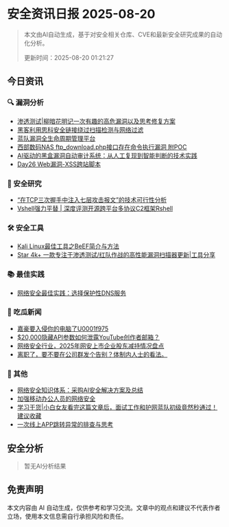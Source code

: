 
# 安全资讯日报 2025-08-20

> 本文由AI自动生成，基于对安全相关仓库、CVE和最新安全研究成果的自动化分析。
> 
> 更新时间：2025-08-20 01:21:27

<!-- more -->

## 今日资讯

### 🔍 漏洞分析

* [渗透测试|柳暗花明记一次有趣的高危漏洞以及思考修复方案](https://mp.weixin.qq.com/s?__biz=Mzg4NDkwMDAyMQ==&mid=2247487738&idx=1&sn=742f3407278f34c8cb4a9d884e122c9d)
* [黑客利用思科安全链接绕过扫描检测与网络过滤](https://mp.weixin.qq.com/s?__biz=MzU2NDY2OTU4Nw==&mid=2247523040&idx=1&sn=4862d04f0e88559867e42582da6c88df)
* [蓝队漏洞全生命周期管理平台](https://mp.weixin.qq.com/s?__biz=Mzk0MDQzNzY5NQ==&mid=2247493803&idx=1&sn=10daa12b5a3523bf4a1ecc665890f917)
* [西部数码NAS ftp_download.php接口存在命令执行漏洞 附POC](https://mp.weixin.qq.com/s?__biz=MzIxMjEzMDkyMA==&mid=2247488934&idx=1&sn=02b3c680f9d546b099f4b45442189833)
* [AI驱动的黑盒漏洞自动审计系统：从人工复现到智能判断的技术实践](https://mp.weixin.qq.com/s?__biz=MjM5NDUxMTI2NA==&mid=2247485174&idx=1&sn=4fa2aa68828148098914e5b01e0ffd68)
* [Day26 Web漏洞-XSS跨站脚本](https://mp.weixin.qq.com/s?__biz=MzA3NDE0NTY0OQ==&mid=2247488147&idx=1&sn=7c37bb551b016e3335f2392189470f29)

### 🔬 安全研究

* [“在TCP三次握手中注入七层攻击报文”的技术可行性分析](https://mp.weixin.qq.com/s?__biz=Mzg3NTUzOTg3NA==&mid=2247516128&idx=1&sn=e6031f7f4a26e825257e32d9afb4bcdf)
* [Vshell强力平替 | 深度评测开源跨平台多协议C2框架Rshell](https://mp.weixin.qq.com/s?__biz=MzkwNjczOTQwOA==&mid=2247495691&idx=1&sn=ebe32938b6a616fa8dcd0d7ffefcae33)

### 🛠️ 安全工具

* [Kali Linux最佳工具之BeEF简介与方法](https://mp.weixin.qq.com/s?__biz=MzA5MzU5MzQzMA==&mid=2652117662&idx=2&sn=011227d12c1a40001ceb16a679f4481a)
* [Star 4k+ 一款专注于渗透测试/红队作战的高性能漏洞扫描器更新|工具分享](https://mp.weixin.qq.com/s?__biz=Mzg3ODE2MjkxMQ==&mid=2247493879&idx=1&sn=c7ee6d7309a546e429c17a4e10b88874)

### 📚 最佳实践

* [网络安全最佳实践：选择保护性DNS服务](https://mp.weixin.qq.com/s?__biz=MzA5MzU5MzQzMA==&mid=2652117662&idx=1&sn=3cc845c15373c7370de64586fd565e1d)

### 🍉 吃瓜新闻

* [嘉豪要入侵你的电脑了U0001f975](https://mp.weixin.qq.com/s?__biz=Mzk1NzIyODg2OQ==&mid=2247485033&idx=1&sn=fd0518688212b72a32f0e5c44ea198cb)
* [$20,000隐藏API参数如何泄露YouTube创作者邮箱？](https://mp.weixin.qq.com/s?__biz=MjM5Mzc4MzUzMQ==&mid=2650261616&idx=1&sn=6c3be8ced2444260a7bd5016ae97b6c4)
* [网络安全行业，2025年网安上市企业股东减持情况盘点](https://mp.weixin.qq.com/s?__biz=MzUzNjkxODE5MA==&mid=2247493132&idx=1&sn=d371cefef4678e967a605c9f34c92af2)
* [离职了，要不要在公司群发个告别？体制内人士的看法。](https://mp.weixin.qq.com/s?__biz=MzU4NDY3MTk2NQ==&mid=2247491848&idx=1&sn=78205809deb9d498a5a8d3a3fac27cad)

### 📌 其他

* [网络安全知识体系：采购AI安全解决方案及总结](https://mp.weixin.qq.com/s?__biz=Mzg2NjY2MTI3Mg==&mid=2247501313&idx=1&sn=d759118e14d1eb65c481b21feab6d436)
* [加强移动办公人员的网络安全](https://mp.weixin.qq.com/s?__biz=Mzg2NjY2MTI3Mg==&mid=2247501313&idx=2&sn=078f3607a41a303799330b4cd576153c)
* [学习干货|小白女友看完这篇文章后，面试工作和护网蓝队初级竟然秒通过！建议收藏](https://mp.weixin.qq.com/s?__biz=Mzg4NDkwMDAyMQ==&mid=2247487736&idx=1&sn=f573eebb2874baf454e9a59ea8d735b5)
* [一次线上APP跳转异常的排查与思考](https://mp.weixin.qq.com/s?__biz=Mzk0NzM4OTQ5NQ==&mid=2247484965&idx=1&sn=cc5a87b467f14c7b24ecfe1efa5e1b95)

## 安全分析

> 暂无AI分析结果



## 免责声明
本文内容由 AI 自动生成，仅供参考和学习交流。文章中的观点和建议不代表作者立场，使用本文信息需自行承担风险和责任。
